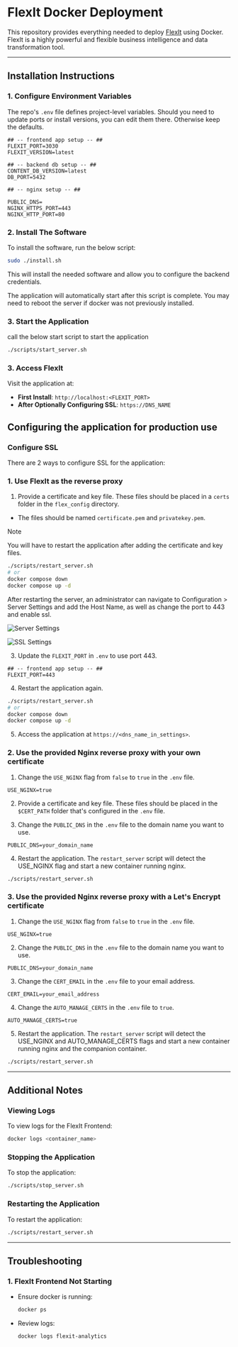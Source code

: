 
# FlexIt Docker Deployment

This repository provides everything needed to deploy [FlexIt](https://flexitanalytics.com/) using Docker.
FlexIt is a highly powerful and flexible business intelligence and data transformation tool.

---

## Installation Instructions

### 1. Configure Environment Variables

The repo's `.env` file defines project-level variables. Should you need to update ports or install versions, you can edit them there. Otherwise keep the defaults.

```dotenv
## -- frontend app setup -- ##
FLEXIT_PORT=3030
FLEXIT_VERSION=latest

## -- backend db setup -- ##
CONTENT_DB_VERSION=latest
DB_PORT=5432

## -- nginx setup -- ##

PUBLIC_DNS=
NGINX_HTTPS_PORT=443
NGINX_HTTP_PORT=80
```

### 2. Install The Software

To install the software, run the below script:
```bash
sudo ./install.sh
```

This will install the needed software and allow you to configure the backend credentials. 

The application will automatically start after this script is complete. 
You may need to reboot the server if docker was not previously installed.

### 3. Start the Application

call the below start script to start the application
```bash
./scripts/start_server.sh
```

### 3. Access FlexIt
Visit the application at:
- **First Install**: `http://localhost:<FLEXIT_PORT>`
- **After Optionally Configuring SSL**: `https://DNS_NAME`

## Configuring the application for production use

### Configure SSL 

There are 2 ways to configure SSL for the application:

### 1. Use FlexIt as the reverse proxy

1. Provide a certificate and key file. These files should be placed in a `certs` folder in the `flex_config` directory.
- The files should be named `certificate.pem` and `privatekey.pem`.

> [!NOTE] 
> You will have to restart the application after adding the certificate and key files.

```sh
./scripts/restart_server.sh
# or
docker compose down
docker compose up -d
```

After restarting the server, an administrator can navigate to Configuration > Server Settings and add the Host Name, as well as change the port to 443 and enable ssl.

![Server Settings](https://github.com/user-attachments/assets/1b2399d6-2a88-4fd4-b125-d531654ab08a)


![SSL Settings](https://github.com/user-attachments/assets/3fe63d24-f5f0-40d9-b817-c8e21eb16d21)

3. Update the `FLEXIT_PORT` in `.env` to use port 443.

```dotenv
## -- frontend app setup -- ##
FLEXIT_PORT=443
```
4. Restart the application again.

```sh 
./scripts/restart_server.sh
# or
docker compose down
docker compose up -d
```

5. Access the application at `https://<dns_name_in_settings>`.

### 2. Use the provided Nginx reverse proxy with your own certificate

1. Change the `USE_NGINX` flag from `false` to `true` in the `.env` file.

```dotenv
USE_NGINX=true
```
2. Provide a certificate and key file. These files should be placed in the `$CERT_PATH` folder that's configured in the `.env` file.

3. Change the `PUBLIC_DNS` in the `.env` file to the domain name you want to use.

```dotenv 
PUBLIC_DNS=your_domain_name
```

4. Restart the application. The `restart_server` script will detect the USE_NGINX flag and start a new container running nginx.

```sh
./scripts/restart_server.sh
```
### 3. Use the provided Nginx reverse proxy with a Let's Encrypt certificate

1. Change the `USE_NGINX` flag from `false` to `true` in the `.env` file.

```dotenv
USE_NGINX=true
```
2. Change the `PUBLIC_DNS` in the `.env` file to the domain name you want to use.

```dotenv
PUBLIC_DNS=your_domain_name
```

3. Change the `CERT_EMAIL` in the `.env` file to your email address.

```dotenv
CERT_EMAIL=your_email_address
```

4. Change the `AUTO_MANAGE_CERTS` in the `.env` file to `true`.

```dotenv
AUTO_MANAGE_CERTS=true
```

5. Restart the application. The `restart_server` script will detect the USE_NGINX and AUTO_MANAGE_CERTS flags and start a new container running nginx and the companion container.

```sh
./scripts/restart_server.sh
```


---

## Additional Notes

### Viewing Logs
To view logs for the FlexIt Frontend:
```bash
docker logs <container_name>
```

### Stopping the Application
To stop the application:

```bash
./scripts/stop_server.sh
```

### Restarting the Application
To restart the application:

```bash
./scripts/restart_server.sh
```

---

## Troubleshooting
### 1. FlexIt Frontend Not Starting
- Ensure docker is running:
  ```bash
  docker ps
  ```
- Review logs:
  ```bash
  docker logs flexit-analytics
  ```

